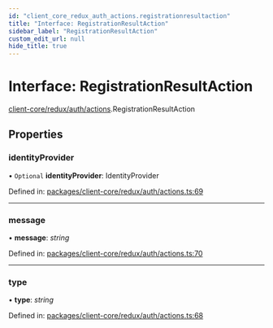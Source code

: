 ```yaml
---
id: "client_core_redux_auth_actions.registrationresultaction"
title: "Interface: RegistrationResultAction"
sidebar_label: "RegistrationResultAction"
custom_edit_url: null
hide_title: true
---
```


# Interface: RegistrationResultAction

[client-core/redux/auth/actions](../modules/client_core_redux_auth_actions.md).RegistrationResultAction

## Properties

### identityProvider

• `Optional` **identityProvider**: IdentityProvider

Defined in: [packages/client-core/redux/auth/actions.ts:69](https://github.com/xr3ngine/xr3ngine/blob/5c3dcaef1/packages/client-core/redux/auth/actions.ts#L69)

___

### message

• **message**: *string*

Defined in: [packages/client-core/redux/auth/actions.ts:70](https://github.com/xr3ngine/xr3ngine/blob/5c3dcaef1/packages/client-core/redux/auth/actions.ts#L70)

___

### type

• **type**: *string*

Defined in: [packages/client-core/redux/auth/actions.ts:68](https://github.com/xr3ngine/xr3ngine/blob/5c3dcaef1/packages/client-core/redux/auth/actions.ts#L68)
